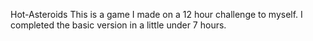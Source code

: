 Hot-Asteroids
This is a game I made on a 12 hour challenge to myself.
I completed the basic version in a little under 7 hours.